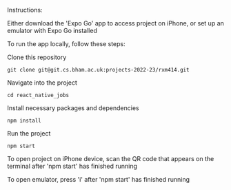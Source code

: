 Instructions:

Either download the 'Expo Go' app to access project on iPhone, or set up an emulator with Expo Go installed

To run the app locally, follow these steps:

Clone this repository

    git clone git@git.cs.bham.ac.uk:projects-2022-23/rxm414.git
    
Navigate into the project

    cd react_native_jobs

Install necessary packages and dependencies

    npm install

Run the project

    npm start
    
To open project on iPhone device, scan the QR code that appears on the terminal after 'npm start' has finished running

To open emulator, press 'i' after 'npm start' has finished running
